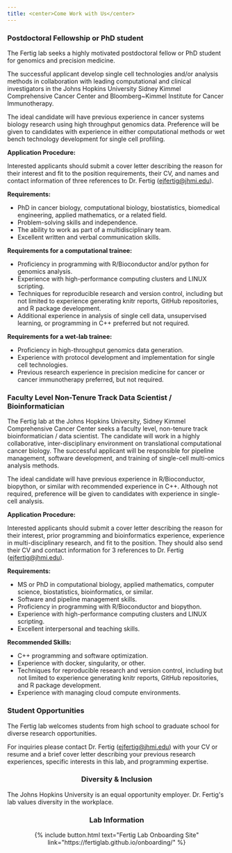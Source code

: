 ```yaml
---
title: <center>Come Work with Us</center>
---
```


### Postdoctoral Fellowship or PhD student

The Fertig lab seeks a highly motivated postdoctoral fellow or PhD student for genomics and precision medicine. 

The successful applicant develop single cell technologies and/or analysis methods in collaboration with leading computational and clinical investigators in the Johns Hopkins University Sidney Kimmel Comprehensive Cancer Center and Bloomberg~Kimmel Institute for Cancer Immunotherapy. 

The ideal candidate will have previous experience in cancer systems biology research using high throughput genomics data. Preference will be given to candidates with experience in either computational methods or wet bench technology development for single cell profiling.

**Application Procedure:**

Interested applicants should submit a cover letter describing the reason for their interest and fit to the position requirements, their CV, and names and contact information of three references to Dr. Fertig (ejfertig@jhmi.edu).

**Requirements:**

- PhD in cancer biology, computational biology, biostatistics, biomedical engineering, applied mathematics, or a related field. 
- Problem-solving skills and independence.
- The ability to work as part of a multidisciplinary team.
- Excellent written and verbal communication skills.

**Requirements for a computational trainee:**

- Proficiency in programming with R/Bioconductor and/or python for genomics analysis. 
- Experience with high-performance computing clusters and LINUX scripting.
- Techniques for reproducible research and version control, including but not limited to experience generating knitr reports, GitHub repositories, and R package development.
- Additional experience in analysis of single cell data, unsupervised learning, or programming in C++ preferred but not required.

**Requirements for a wet-lab trainee:**

- Proficiency in high-throughput genomics data generation.  
- Experience with protocol development and implementation for single cell technologies. 
- Previous research experience in precision medicine for cancer or cancer immunotherapy preferred, but not required.

### Faculty Level Non-Tenure Track Data Scientist / Bioinformatician

The Fertig lab at the Johns Hopkins University, Sidney Kimmel Comprehensive Cancer Center seeks a faculty level, non-tenure track bioinformatician / data scientist. The candidate will work in a highly collaborative, inter-disciplinary environment on translational computational cancer biology. The successful applicant will be responsible for pipeline management, software development, and training of single-cell multi-omics analysis methods. 

The ideal candidate will have previous experience in R/Bioconductor, biopython, or similar with recommended experience in C++. Although not required, preference will be given to candidates with experience in single-cell analysis.

**Application Procedure:**

Interested applicants should submit a cover letter describing the reason for their interest, prior programming and bioinformatics experience, experience in multi-disciplinary research, and fit to the position. They should also send their CV and contact information for 3 references to Dr. Fertig (ejfertig@jhmi.edu).

**Requirements:**

- MS or PhD in computational biology, applied mathematics, computer science, biostatistics, bioinformatics, or similar.
- Software and pipeline management skills.
- Proficiency in programming with R/Bioconductor and biopython.
- Experience with high-performance computing clusters and LINUX scripting.
- Excellent interpersonal and teaching skills.

**Recommended Skills:**

- C++ programming and software optimization.
- Experience with docker, singularity, or other.
- Techniques for reproducible research and version control, including but not limited to experience generating knitr reports, GitHub repositories, and R package development.
- Experience with managing cloud compute environments.

### Student Opportunities

The Fertig lab welcomes students from high school to graduate school for diverse research opportunities.

For inquiries please contact Dr. Fertig (ejfertig@jhmi.edu) with your CV or resume and a brief cover letter describing your previous research experiences, specific interests in this lab, and programming expertise.

### <center>Diversity & Inclusion</center>

The Johns Hopkins University is an equal opportunity employer. Dr. Fertig's lab values diversity in the workplace.

### <center>Lab Information</center>

<center>{% include button.html text="Fertig Lab Onboarding Site" link="https://fertiglab.github.io/onboarding/" %}</center>
